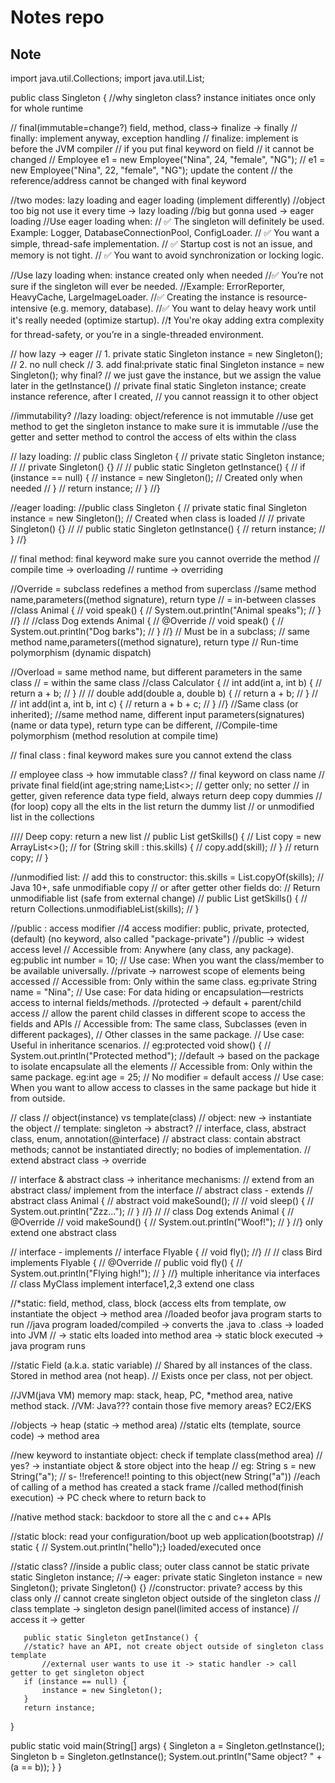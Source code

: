 # Notes repo
## Note

import java.util.Collections;
import java.util.List;

public class Singleton {
   //why singleton class? instance initiates once only for whole runtime

   // final(immutable=change?)     field, method, class-> finalize -> finally
 // finally: implement anyway, exception handling
// finalize: implement is before the JVM compiler
   // if you put final keyword on field
   // it cannot be changed
   // Employee e1 = new Employee("Nina", 24, "female", "NG");
   // e1 = new Employee("Nina", 22, "female", "NG"); update the content
   // the reference/address cannot be changed with final keyword


   //two modes: lazy loading and eager loading (implement differently)
   //object too big not use it every time -> lazy loading
   //big but gonna used -> eager loading
   //Use eager loading when:
   // ✅ The singleton will definitely be used. Example: Logger, DatabaseConnectionPool, ConfigLoader.
   // ✅ You want a simple, thread-safe implementation.
   // ✅ Startup cost is not an issue, and memory is not tight.
   // ✅ You want to avoid synchronization or locking logic.

   //Use lazy loading when: instance created only when needed
   //✅ You’re not sure if the singleton will ever be needed.
   //Example: ErrorReporter, HeavyCache, LargeImageLoader.
   //✅ Creating the instance is resource-intensive (e.g. memory, database).
   //✅ You want to delay heavy work until it's really needed (optimize startup).
   //❗ You're okay adding extra complexity for thread-safety, or you’re in a single-threaded environment.

   // how lazy -> eager
   // 1. private static Singleton instance = new Singleton();
   // 2. no null check
   // 3. add final:private static final Singleton instance = new Singleton(); why final?
   // we just gave the instance, but we assign the value later in the getInstance()
   // private final static Singleton instance; create instance reference, after I created,
   // you cannot reassign it to other object






   //immutability?
   //lazy loading: object/reference is not immutable
   //use get method to get the singleton instance to make sure it is immutable
   //use the getter and setter method to control the access of elts within the class

   // lazy loading:
   // public class Singleton {
   //    private static Singleton instance;
   //
   //    private Singleton() {}
   //
   //    public static Singleton getInstance() {
   //        if (instance == null) {
   //            instance = new Singleton();  // Created only when needed
   //        }
   //        return instance;
   //    }
   //}

   //eager loading:
   //public class Singleton {
   //    private static final Singleton instance = new Singleton();  // Created when class is loaded
   //
   //    private Singleton() {}
   //
   //    public static Singleton getInstance() {
   //        return instance;
   //    }
   //}

   // final method: final keyword make sure you cannot override the method
   // compile time -> overloading
   // runtime -> overriding 

   //Override = subclass redefines a method from superclass
   //same method name,parameters((method signature), return type
   // = in-between classes
   //class Animal {
   //    void speak() {
   //        System.out.println("Animal speaks");
   //    }
   //}
   //
   //class Dog extends Animal {
   //    @Override
   //    void speak() {
   //        System.out.println("Dog barks");
   //    }
   //}
   // Must be in a subclass;
   // same method name,parameters((method signature), return type
   // Run-time polymorphism (dynamic dispatch)

   //Overload = same method name, but different parameters in the same class
   // = within the same class
   //class Calculator {
   //    int add(int a, int b) {
   //        return a + b;
   //    }
   //
   //    double add(double a, double b) {
   //        return a + b;
   //    }
   //
   //    int add(int a, int b, int c) {
   //        return a + b + c;
   //    }
   //}
   //Same class (or inherited);
   //same method name, different input parameters(signatures)(name or data type), return type can be different,
   //Compile-time polymorphism (method resolution at compile time)


   // final class : final keyword makes sure you cannot extend the class

   // employee class -> how immutable class?
   // final keyword on class name
   // private final field(int age;string name;List<>;
   // getter only; no setter
   // in getter, given reference data type field, always return deep copy dummies
   // (for loop) copy all the elts in the list return the dummy list
   // or unmodified list in the collections

   //// Deep copy: return a new list
   //    public List<String> getSkills() {
   //        List<String> copy = new ArrayList<>();
   //        for (String skill : this.skills) {
   //            copy.add(skill);
   //        }
   //        return copy;
   //    }

   //unmodified list:
   // add this to constructor: this.skills = List.copyOf(skills);  // Java 10+, safe unmodifiable copy
   // or after getter other fields do:
   // Return unmodifiable list (safe from external change)
   //    public List<String> getSkills() {
   //        return Collections.unmodifiableList(skills);
   //    }

   //public : access modifier
   //4 access modifier: public, private, protected, (default) (no keyword, also called "package-private")
   //public -> widest access level
   //          Accessible from: Anywhere (any class, any package). eg:public int number = 10;
   //                 Use case: When you want the class/member to be available universally.
   //private -> narrowest scope of elements being accessed
   //           Accessible from: Only within the same class. eg:private String name = "Nina";
   //                  Use case: For data hiding or encapsulation—restricts access to internal fields/methods.
   //protected -> default + parent/child access
   //             allow the parent child classes in different scope to access the fields and APIs
   //             Accessible from: The same class, Subclasses (even in different packages),
   //                              Other classes in the same package.
   //                    Use case: Useful in inheritance scenarios.
   //                eg:protected void show() {
   //                       System.out.println("Protected method");
   //default -> based on the package to isolate encapsulate all the elements
   //           Accessible from: Only within the same package. eg:int age = 25; // No modifier = default access
   //                  Use case: When you want to allow access to classes in the same package but hide it from outside.

   // class
   // object(instance) vs template(class)
   // object: new -> instantiate the object
   // template: singleton -> abstract?
   //           interface, class, abstract class, enum, annotation(@interface)
   // abstract class: contain abstract methods; cannot be instantiated directly; no bodies of implementation.
   //                 extend abstract class -> override

   // interface & abstract class -> inheritance mechanisms:
   //                               extend from an abstract class/ implement from the interface
   //   abstract class - extends
   //   abstract class Animal {
   //    abstract void makeSound();
   //
   //    void sleep() {
   //        System.out.println("Zzz...");
   //    }
   //}
   //
   //    class Dog extends Animal {
   //    @Override
   //    void makeSound() {
   //        System.out.println("Woof!");
   //    }
   //}  only extend one abstract class

   // interface - implements
   // interface Flyable {
   //    void fly();
   //}
   //
   //   class Bird implements Flyable {
   //    @Override
   //    public void fly() {
   //        System.out.println("Flying high!");
   //    }
   //} multiple inheritance via interfaces
   // class MyClass implement interface1,2,3 extend one class

   //*static: field, method, class, block (access elts from template, ow instantiate the object -> method area
   //loaded beofor java program starts to run
   //java program loaded/compiled -> converts the .java to .class -> loaded into JVM
   // -> static elts loaded into method area -> static block executed -> java program runs

   //static Field (a.k.a. static variable)
   //             Shared by all instances of the class. Stored in method area (not heap).
   //             Exists once per class, not per object.

   //JVM(java VM) memory map: stack, heap, PC, *method area, native method stack.
   //VM: Java??? contain those five memory areas? EC2/EKS

   //objects -> heap (static -> method area)
   //static elts (template, source code) -> method area

   //new keyword to instantiate object: check if template class(method area)
   //                                   yes? -> instantiate object & store object into the heap
   //          eg:     String s = new String("a");
   //                   s-  !!reference!! pointing to this object(new String("a"))
   //each of calling of a method has created a stack frame
   //called method(finish execution) -> PC check where to return back to

   //native method stack: backdoor to store all the c and c++ APIs

   //static block:  read your configuration/boot up web application(bootstrap)
   // static {
   // System.out.println("hello");}    loaded/executed once

   //static class?
   //inside a public class; outer class cannot be static
   private static Singleton instance;
   //-> eager: private static Singleton instance = new Singleton();
   private Singleton() {} //constructor: private? access by this class only
   //                            cannot create singleton object outside of the singleton class
   //                       class template -> singleton design panel(limited access of instance)
   //                         access it -> getter

       public static Singleton getInstance() {
       //static? have an API, not create object outside of singleton class template
           //external user wants to use it -> static handler -> call getter to get singleton object
       if (instance == null) {
           instance = new Singleton();
       }
       return instance;
   }

   public static void main(String[] args) {
       Singleton a = Singleton.getInstance();
       Singleton b = Singleton.getInstance();
       System.out.println("Same object? " + (a == b));
   }
}


